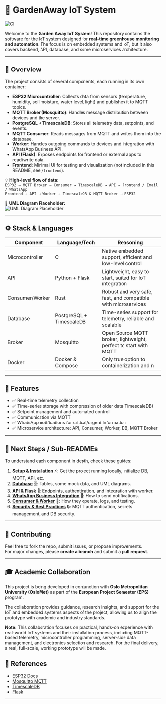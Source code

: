 # 🌱 GardenAway IoT System

![CI](https://github.com/voidvasco/IoT-greenhouse/actions/workflows/ci.yml/badge.svg?branch=main)

Welcome to the **Garden Away IoT System**! This repository contains the software for the IoT system designed for **real-time greenhouse monitoring and automation**. The focus is on embedded systems and IoT, but it also covers backend, API, database, and some microservices architecture.

---

## 📌 Overview

The project consists of several components, each running in its own container:

- **ESP32 Microcontroller**: Collects data from sensors (temperature, humidity, soil moisture, water level, light) and publishes it to MQTT topics.  
- **MQTT Broker (Mosquitto)**: Handles message distribution between devices and the server.  
- **PostgreSQL + TimescaleDB**: Stores all telemetry data, setpoints, and events.  
- **MQTT Consumer**: Reads messages from MQTT and writes them into the database.  
- **Worker**: Handles outgoing commands to devices and integration with WhatsApp Business API.  
- **API (Flask)**: Exposes endpoints for frontend or external apps to read/write data.  
- **Frontend**: Minimal UI for testing and visualization (not included in this README, see `/frontend`).  

💡 **High-level flow of data**:  
`ESP32 → MQTT Broker → Consumer → TimescaleDB → API → Frontend / Email / WhatsApp`  
`Frontend → API → Worker → TimescaleDB & MQTT Broker → ESP32` 

📌 **UML Diagram Placeholder:**  
![UML Diagram Placeholder](./docs/uml_placeholder.svg)

---

## ⚙️ Stack & Languages

| Component       | Language/Tech             | Reasoning                                                       |
|-----------------|---------------------------|-----------------------------------------------------------------|
| Microcontroller | C                         | Native embedded support, efficient and low-level control        |
| API             | Python + Flask            | Lightweight, easy to start, suited for IoT integration          |
| Consumer/Worker | Rust                      | Robust and very safe, fast, and compatible with microservices   |
| Database        | PostgreSQL + TimescaleDB  | Time-series support for telemetry, reliable and scalable        |
| Broker          | Mosquitto                 | Open Source MQTT broker, lightweight, perfect to start with MQTT|
| Docker          | Docker & Compose          | Only true option to containerization and n                      |

---

## 📝 Features

- ✅ Real-time telemetry collection  
- ✅ Time-series storage with compression of older data(TimescaleDB)  
- ✅ Setpoint management and automated control  
- ✅ Communication via MQTT  
- ✅ WhatsApp notifications for critical/urgent information  
- ✅ Microservice architecture: API, Consumer, Worker, DB, MQTT Broker  

---

## 📌 Next Steps / Sub-READMEs

To understand each component in depth, check these guides:

1. **[Setup & Installation](./docs/setup.md)** ⚡: Get the project running locally, initialize DB, MQTT, API, etc.  
2. **[Database](./docs/database.md)** 🗄️: Tables, some mock data, and UML diagrams.  
3. **[API & Flask](./docs/api.md)** 🔌: Endpoints, authentication, and integration with worker.  
4. **[WhatsApp Business Integration](./docs/whatsapp.md)** 💬: How to send notifications.  
5. **[Consumer & Worker](./docs/consumer_worker.md)** 🤖: How they operate, logs, and testing.  
6. **[Security & Best Practices](./docs/security.md)** 🔒: MQTT authentication, secrets management, and DB security.  


---

## 🙏 Contributing

Feel free to fork the repo, submit issues, or propose improvements.  
For major changes, please **create a branch** and submit a **pull request**.

---

## 🎓 Academic Collaboration

This project is being developed in conjunction with **Oslo Metropolitan University (OsloMet)** as part of the **European Project Semester (EPS)** program.  

The collaboration provides guidance, research insights, and support for the IoT and embedded systems aspects of the project, allowing us to align the prototype with academic and industry standards.  

**Note:** This collaboration focuses on practical, hands-on experience with real-world IoT systems and their installation process, including MQTT-based telemetry, microcontroller programming, server-side data management, and electronics selection and research. For the final delivery, a real, full-scale, working prototype will be made.


## 📖 References

- [ESP32 Docs](https://docs.espressif.com/projects/esp-idf/en/latest/esp32/)  
- [Mosquitto MQTT](https://mosquitto.org/documentation/)  
- [TimescaleDB](https://docs.timescale.com/)  
- [Flask](https://flask.palletsprojects.com/)  

---


